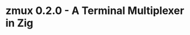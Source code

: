 [//]: # (x-release-please-start-version)
# zmux 0.2.0 - A Terminal Multiplexer in Zig
[//]: # (x-release-please-end)

